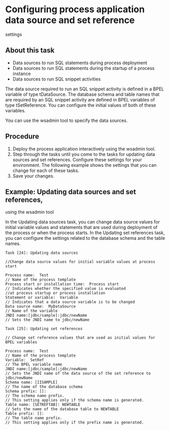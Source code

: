 <!-- image -->

# Configuring process application data source and set reference
settings

## About this task

- Data sources to run SQL statements during process deployment
- Data sources to run SQL statements during the startup of a process
instance
- Data sources to run SQL snippet activities

The data source required to run an SQL snippet activity
is defined in a BPEL variable of type tDataSource. The database schema
and table names that are required by an SQL snippet activity are defined
in BPEL variables of type tSetReference. You can configure the initial
values of both of these variables.

You can use the wsadmin tool
to specify the data sources.

## Procedure

1. Deploy the process application interactively using the
wsadmin tool.
2. Step through the tasks until you come to the tasks for
updating data sources and set references. Configure
these settings for your environment. The following example shows the
settings that you can change for each of these tasks.
3. Save your changes.

## Example: Updating data sources and set references,
using the wsadmin tool

In the Updating data sources task, you can change data source values for initial variable values
and statements that are used during deployment of the process or when
the process starts. In the Updating set references task, you can configure the settings related to the database schema
and the table names.

```
Task [24]: Updating data sources

//Change data source values for initial variable values at process start

Process name:  Test 
// Name of the process template					
Process start or installation time:  Process start	
// Indicates whether the specified value is evaluated 
//at process startup or process installation
Statement or variable:  Variable	
// Indicates that a data source variable is to be changed		
Data source name:  MyDataSource 
// Name of the variable			
JNDI name:[jdbc/sample]:jdbc/newName	
// Sets the JNDI name to jdbc/newName
```

```
Task [25]: Updating set references

// Change set reference values that are used as initial values for BPEL variables

Process name:  Test 
// Name of the process template					
Variable:  SetRef	
// The BPEL variable name
JNDI name:[jdbc/sample]:jdbc/newName	
// Sets the JNDI name of the data source of the set reference to jdbc/newName
Schema name: [IISAMPLE]
// The name of the database schema
Schema prefix: []:
// The schema name prefix. 
// This setting applies only if the schema name is generated.
Table name: [SETREFTAB]: NEWTABLE
// Sets the name of the database table to NEWTABLE
Table prefix: []:
// The table name prefix.
// This setting applies only if the prefix name is generated.
```
